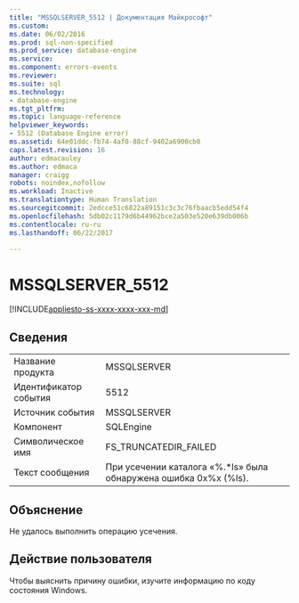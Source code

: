 ```yaml
---
title: "MSSQLSERVER_5512 | Документация Майкрософт"
ms.custom: 
ms.date: 06/02/2016
ms.prod: sql-non-specified
ms.prod_service: database-engine
ms.service: 
ms.component: errors-events
ms.reviewer: 
ms.suite: sql
ms.technology:
- database-engine
ms.tgt_pltfrm: 
ms.topic: language-reference
helpviewer_keywords:
- 5512 (Database Engine error)
ms.assetid: 64e01ddc-fb74-4af0-88cf-9402a6900cb0
caps.latest.revision: 16
author: edmacauley
ms.author: edmaca
manager: craigg
robots: noindex,nofollow
ms.workload: Inactive
ms.translationtype: Human Translation
ms.sourcegitcommit: 2edcce51c6822a89151c3c3c76fbaacb5edd54f4
ms.openlocfilehash: 5db02c1179d6b44962bce2a503e520e639db006b
ms.contentlocale: ru-ru
ms.lasthandoff: 06/22/2017

---
```

# <a name="mssqlserver5512"></a>MSSQLSERVER_5512
[!INCLUDE[appliesto-ss-xxxx-xxxx-xxx-md](../../includes/appliesto-ss-xxxx-xxxx-xxx-md.md)]
  
## <a name="details"></a>Сведения  
  
|||  
|-|-|  
|Название продукта|MSSQLSERVER|  
|Идентификатор события|5512|  
|Источник события|MSSQLSERVER|  
|Компонент|SQLEngine|  
|Символическое имя|FS_TRUNCATEDIR_FAILED|  
|Текст сообщения|При усечении каталога «%.*ls» была обнаружена ошибка 0x%x (%ls).|  
  
## <a name="explanation"></a>Объяснение  
Не удалось выполнить операцию усечения.  
  
## <a name="user-action"></a>Действие пользователя  
Чтобы выяснить причину ошибки, изучите информацию по коду состояния Windows.  
  

